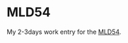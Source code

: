 # MLD54
My 2-3days work entry for the [MLD54](http://ludumdare.com/compo/2014/09/16/minild-54-the-race-to-october/).
